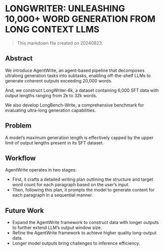 # LONGWRITER: UNLEASHING 10,000+ WORD GENERATION FROM LONG CONTEXT LLMS

> This markdown file created on 20240823.

## Abstract

We introduce AgentWrite, an agent-based pipeline that decomposes ultralong generation tasks into subtasks, enabling off-the-shelf LLMs to generate coherent outputs exceeding 20,000 words.

And, we construct LongWriter-6k, a dataset containing 6,000 SFT data with output lengths ranging from 2k to 32k words.

We also develop LongBench-Write, a comprehensive benchmark for evaluating ultra-long generation capabilities.



## Problem

A model’s maximum generation length is effectively capped by the upper limit of output lengths present in its SFT dataset.



## Workflow

AgentWrite operates in two stages: 

- First, it crafts a detailed writing plan outlining the structure and target word count for each paragraph based on the user’s input.
- Then, following this plan, it prompts the model to generate content for each paragraph in a sequential manner.



## Future Work

- Expand the AgentWrite framework to construct data with longer outputs to further extend LLM’s output window size.
- Refine the AgentWrite framework to achieve higher quality long-output data.
- Longer model outputs bring challenges to inference efficiency.
